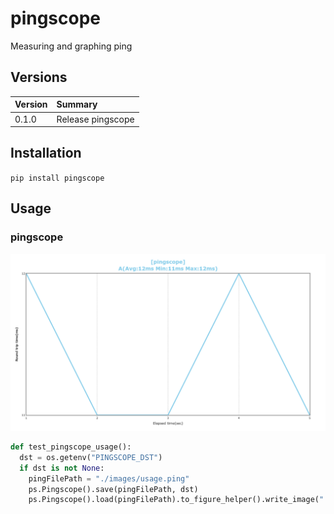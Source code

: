 # pingscope
Measuring and graphing ping

## Versions

|Version|Summary|
|:--|:--|
|0.1.0|Release pingscope|

## Installation

`pip install pingscope`

## Usage
### pingscope
![](https://github.com/mskz-3110/pingscope/blob/main/images/usage.png)
```python
def test_pingscope_usage():
  dst = os.getenv("PINGSCOPE_DST")
  if dst is not None:
    pingFilePath = "./images/usage.ping"
    ps.Pingscope().save(pingFilePath, dst)
    ps.Pingscope().load(pingFilePath).to_figure_helper().write_image("./images/usage.png")
```
